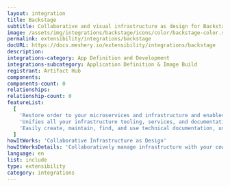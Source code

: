 ```yaml
---
layout: integration
title: Backstage
subtitle: Collaborative and visual infrastructure as design for Backstage
image: /assets/img/integrations/backstage/icons/color/backstage-color.svg
permalink: extensibility/integrations/backstage
docURL: https://docs.meshery.io/extensibility/integrations/backstage
description:
integrations-category: App Definition and Development
integrations-subcategory: Application Definition & Image Build
registrant: Artifact Hub
components:
components-count: 0
relationships:
relationship-count: 0
featureList:
  [
    'Restore order to your microservices and infrastructure and enables your product teams to ship high-quality code quickly — without compromising autonomy.',
    'Unifies all your infrastructure tooling, services, and documentation to create a streamlined development environment from end to end.',
    'Easily create, maintain, find, and use technical documentation, using a docs like code approach',
  ]
howItWorks: 'Collaborative Infrastructure as Design'
howItWorksDetails: 'Collaboratively manage infrastructure with your coworkers synchronously sharing the same designs.'
language: en
list: include
type: extensibility
category: integrations
---
```

